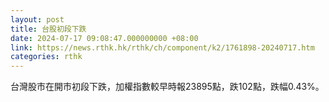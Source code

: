 ```yaml
---
layout: post
title: 台股初段下跌
date: 2024-07-17 09:08:47.000000000 +08:00
link: https://news.rthk.hk/rthk/ch/component/k2/1761898-20240717.htm
categories: rthk
---
```


台灣股市在開市初段下跌，加權指數較早時報23895點，跌102點，跌幅0.43%。
